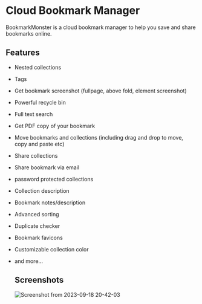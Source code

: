 # Cloud Bookmark Manager

BookmarkMonster is a cloud bookmark manager to help you save and share bookmarks online.

## Features

- Nested collections
- Tags
- Get bookmark screenshot (fullpage, above fold, element screenshot)
- Powerful recycle bin
- Full text search
- Get PDF copy of your bookmark
- Move bookmarks and collections (including drag and drop to move, copy and paste etc)
- Share collections
- Share bookmark via email
- password protected collections
- Collection description
- Bookmark notes/description
- Advanced sorting
- Duplicate checker
- Bookmark favicons
- Customizable collection color
- and more...

  ## Screenshots

  ![Screenshot from 2023-09-18 20-42-03](https://github.com/kwandapchumba/bookmarkmonster/assets/104693526/3ce0d5a1-fd57-4661-929c-bc54e8984713)

